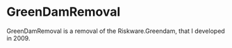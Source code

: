 GreenDamRemoval
===============

GreenDamRemoval is a removal of the Riskware.Greendam, that I developed in 2009.
